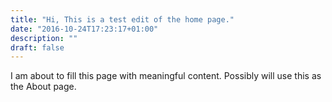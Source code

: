 ```yaml
---
title: "Hi, This is a test edit of the home page."
date: "2016-10-24T17:23:17+01:00"
description: ""
draft: false
---
```


I am about to fill this page with meaningful content. Possibly will use this as the About page.
